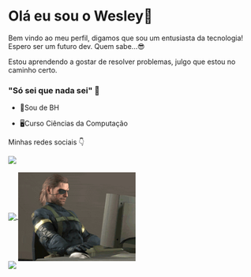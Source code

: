 



# Olá eu sou o Wesley👋

Bem vindo ao meu perfil, digamos que sou um entusiasta da tecnologia! Espero ser um futuro dev. Quem sabe...😎

Estou aprendendo a gostar de resolver problemas, julgo que estou no caminho certo. 


### "Só sei que nada sei" 🤔

- 📍Sou de BH

- 🖥️Curso Ciências da Computação

Minhas redes sociais 👇

<a href="https://www.instagram.com/wesleyspilar/" target="_blank"><img src="https://img.shields.io/badge/-Instagram-%23E4405F?style=for-the-badge&logo=instagram&logoColor=white" target="_blank">
<div>
<a href="https://github.com/wesley-filipe">
    <img height="180em"   align="center" src="https://github-readme-stats.vercel.app/api?username=wesley-filipe&theme=dracula"/>
  <img height="180em"   align="center" src="https://github.com/Wesley-Filipe/Wesley-Filipe/blob/8586fa59aaf0ada4f0a6bb04aabcd9ce5fe73c97/1D6j.gif"/>
   
  
 <br>
<div  align="center"> 
</div>

<div> <a href="https://www.youtube.com/watch?v=HkEWVhlmr-M" target="_blank"><img src="https://img.shields.io/badge/YouTube-FF0000?style=for-the-badge&logo=youtube&logoColor=white" target="_blank"></a>
